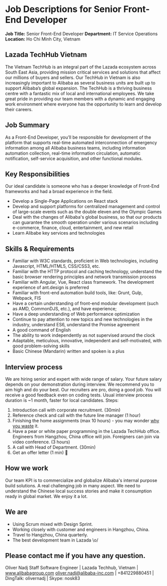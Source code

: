 # Job Descriptions for Senior Front-End Developer

**Job Title:** Senior Front-End Developer
**Department:** IT Service Operations
**Location:** Ho Chi Minh City, Vietnam

## Lazada TechHub Vietnam
The Vietnam TechHub is an integral part of the Lazada ecosystem across South East Asia, providing mission critical services and solutions that affect our millions of buyers and sellers. Our TechHub in Vietnam is also increasingly important to Alibaba as several business units are built up to support Alibaba’s global expansion. The TechHub is a thriving business centre with a fantastic mix of local and international employees. We take great pride in providing our team members with a dynamic and engaging work environment where everyone has the opportunity to learn and develop their careers.

## Job Summary
As a Front-End Developer, you’ll be responsible for development of the platform that supports real-time automated interconnection of emergency information among all Alibaba business teams, including information automation collection, real-time information circulation, automatic notification, self-service acquisition, and other functional modules.

## Key Responsibilities
Our ideal candidate is someone who has a deeper knowledge of Front-End frameworks and had a broad experience in the field.
- Develop a Single-Page Applications on React stack
- Develop and support platforms for centralized management and control of large-scale events such as the double eleven and the Olympic Games
- Deal with the changes of Alibaba's global business, so that our products can guarantee the smooth operation under various scenarios including e-commerce, finance, cloud, entertainment, and new retail
- Learn Alibabe key services and technologies

## Skills & Requirements
- Familiar with W3C standards, proficient in Web technologies, including Javascript, HTML/HTML5, CSS/CSS3, etc.
- Familiar with the HTTP protocol and caching technology, understand the basic browser rendering principles and network transmission process
- Familiar with Angular, Vue, React class framework. The development experience of ant.design is preferred
- Familiar with front-end automation build tools, like: Grunt, Gulp, Webpack, FIS
- Have a certain understanding of front-end modular development (such as AMD, CommonDJS, etc.), and have experience;
- Have a deep understanding of Web performance optimization
- Continue to pay attention to new topics and new technologies in the industry, understand ES6, understand the Promise agreement
- A good command of English
- The ability to work independently as not supervised around the clock
- Adaptable, meticulous, innovative, independent and self-motivated, with good problem-solving skills
- Basic Chinese (Mandarin) written and spoken is a plus

## Interview process
We are hiring senior and expert with wide range of salary. Your future salary depends on your demonstration during interview. We recommend you to aim high and do your best.
Our recruiters are pro, doing a good job. You will receive a good feedback even on coding tests. Usual interview process duration is ~1 month, faster for local candidates.
Steps:
1. Introduction call with corporate recruitment. (30min)
2. Reference check and call with the future line manager (1 hour)
3. Finishing the home assignments (max 10 hours) - you may wonder [why you waste][whywastefewhours] it.
4. Have a pear or white paper programming in the Lazada TechHub office. Engineers from Hangzhou, China office will join.  Foreigners can join via video conference. (3 hours)
5. A call with Head of Department. (30min)
6. Get an offer letter (1 min) 🙂

## How we work
Our team KPI is to commercialize and globalize Alibaba's internal purpose build solutions. A real challenging job in many aspect. We need to understand the Chinese local success stories and make it consumption ready in global market. We enjoy it a lot.

## We are
- Using Scrum mixed with Design Sprint.
- Working closely with customer and engineers in Hangzhou, China.
- Travel to Hangzhou, China quarterly.
- The best development team in Lazada \o/

## Please contact me if you have any question.
Oliver Nadj
Staff Software Engineer | Lazada Techhub, Vietnam | www.alibabagroup.com
oliver.nadj@alibaba-inc.com | +841229880451 | DingTalk: olivernadj |  Skype: nosk83

[//]: # (References)
[whywastefewhours]:<https://workplace.stackexchange.com/questions/18696/given-a-homework-tasks-on-a-job-interview>
